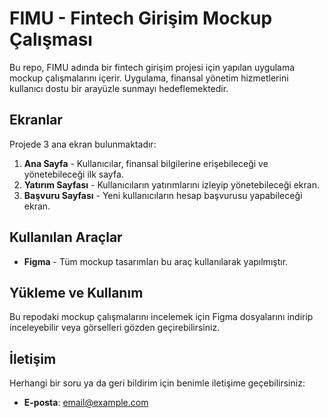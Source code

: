 # FIMU - Fintech Girişim Mockup Çalışması

Bu repo, FIMU adında bir fintech girişim projesi için yapılan uygulama mockup çalışmalarını içerir. Uygulama, finansal yönetim hizmetlerini kullanıcı dostu bir arayüzle sunmayı hedeflemektedir.

## Ekranlar

Projede 3 ana ekran bulunmaktadır:

1. **Ana Sayfa** - Kullanıcılar, finansal bilgilerine erişebileceği ve yönetebileceği ilk sayfa.
2. **Yatırım Sayfası** - Kullanıcıların yatırımlarını izleyip yönetebileceği ekran.
3. **Başvuru Sayfası** - Yeni kullanıcıların hesap başvurusu yapabileceği ekran.

## Kullanılan Araçlar

- **Figma** - Tüm mockup tasarımları bu araç kullanılarak yapılmıştır.

## Yükleme ve Kullanım

Bu repodaki mockup çalışmalarını incelemek için Figma dosyalarını indirip inceleyebilir veya görselleri gözden geçirebilirsiniz.

## İletişim

Herhangi bir soru ya da geri bildirim için benimle iletişime geçebilirsiniz:

- **E-posta**: [email@example.com](mailto:email@example.com)
